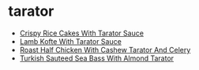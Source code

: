 # tarator

 * [Crispy Rice Cakes With Tarator Sauce](index/c/crispy-rice-cakes-with-tarator-sauce.json)
 * [Lamb Kofte With Tarator Sauce](index/l/lamb-kofte-with-tarator-sauce-242621.json)
 * [Roast Half Chicken With Cashew Tarator And Celery](index/r/roast-half-chicken-with-cashew-tarator-and-celery.json)
 * [Turkish Sauteed Sea Bass With Almond Tarator](index/t/turkish-sauteed-sea-bass-with-almond-tarator-342.json)
